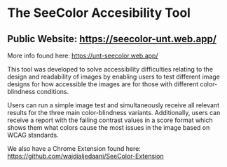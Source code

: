 # The SeeColor Accesibility Tool
## Public Website: https://seecolor-unt.web.app/
More info found here: https://unt-seecolor.web.app/

This tool was developed to solve accessibility difficulties relating to the design and readability of images by enabling users to test different image designs for how accessible the images are for those with different color-blindness conditions.

Users can run a simple image test and simultaneously receive all relevant results for the three main color-blindness variants. Additionally, users can receive a report with the failing contrast values in a score format which shows them what colors cause the most issues in the image based on WCAG standards.

We also have a Chrome Extension found here: 
https://github.com/wajdialjedaani/SeeColor-Extension

